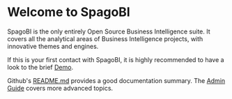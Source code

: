 # Welcome to SpagoBI

SpagoBI is the only entirely Open Source Business Intelligence suite. It covers all the analytical areas of Business Intelligence projects, with innovative themes and engines.

If this is your first contact with SpagoBI, it is highly recommended to have a look to the brief [Demo](http://demo.spagobi.org/Demo/index.html#).

Github's [README.md](https://github.com/EngineeringSPA/SpagoBI) provides a good documentation summary.
The [Admin Guide](admin/README.md) covers more advanced topics. 
